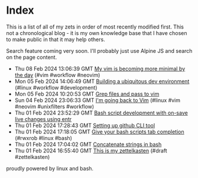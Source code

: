 # Index

This is a list of all of my zets in order of most recently modified first. This not a chronological blog - it is my own knowledge base that I have chosen to make public in that it may help others.

Search feature coming very soon. I'll probably just use Alpine JS and search on the page content.

 - Thu 08 Feb 2024 13:06:39 GMT [My vim is becoming more minimal by the day](../9/) (#vim #workflow #neovim)
 - Mon 05 Feb 2024 14:06:49 GMT [Building a ubiquitous dev environment](../8/) (#linux #workflow #development)
 - Mon 05 Feb 2024 10:20:53 GMT [Grep files and pass to vim](../7/) 
 - Sun 04 Feb 2024 23:06:33 GMT [I'm going back to Vim](../6/) (#linux #vim #neovim #unixfilters #workflow)
 - Thu 01 Feb 2024 23:52:29 GMT [Bash script development with on-save live changes using entr](../3/) 
 - Thu 01 Feb 2024 17:28:43 GMT [Setting up github CLI tool](../5/) 
 - Thu 01 Feb 2024 17:18:05 GMT [Give your bash scripts tab completion](../4/) (#rwxrob #linux #bash)
 - Thu 01 Feb 2024 17:04:02 GMT [Concatenate strings in bash](../2/) 
 - Thu 01 Feb 2024 16:55:40 GMT [This is my zettelkasten](../1/) (#draft #zettelkasten)


proudly powered by linux and bash.
